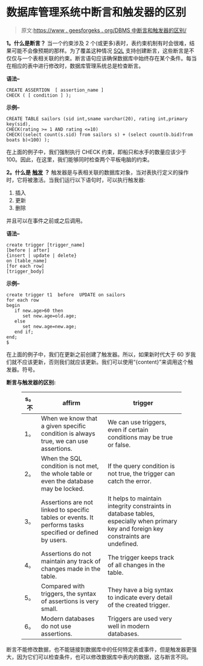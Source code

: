 # 数据库管理系统中断言和触发器的区别

> 原文:[https://www . geesforgeks . org/DBMS 中断言和触发器的区别/](https://www.geeksforgeeks.org/difference-between-assertions-and-triggers-in-dbms/)

**1。什么是断言？**
当一个约束涉及 2 个(或更多)表时，表约束机制有时会很难，结果可能不会像预期的那样。为了覆盖这种情况 [SQL](https://www.geeksforgeeks.org/sql-tutorial/) 支持创建断言，这些断言是不仅仅与一个表相关联的约束。断言语句应该确保数据库中始终存在某个条件。每当在相应的表中进行修改时，数据库管理系统总是检查断言。

**语法–**

```
CREATE ASSERTION  [ assertion_name ]
CHECK ( [ condition ] );
```

**示例–**

```
CREATE TABLE sailors (sid int,sname varchar(20), rating int,primary key(sid),
CHECK(rating >= 1 AND rating <=10)
CHECK((select count(s.sid) from sailors s) + (select count(b.bid)from boats b)<100) ); 
```

在上面的例子中，我们强制执行 CHECK 约束，即船只和水手的数量应该少于 100。因此，在这里，我们能够同时检查两个平板电脑的约束。

**2。什么是** [**触发**](https://www.geeksforgeeks.org/sql-trigger-student-database/) **？**
触发器是与表相关联的数据库对象，当对表执行定义的操作时，它将被激活。当我们运行以下语句时，可以执行触发器:

1.  插入
2.  更新
3.  删除

并且可以在事件之前或之后调用。

**语法–**

```
create trigger [trigger_name]       
[before | after]          
{insert | update | delete} 
on [table_name]  
[for each row]    
[trigger_body]  
```

**示例–**

```
create trigger t1  before  UPDATE on sailors
for each row
begin
   if new.age>60 then
      set new.age=old.age;
   else
      set new.age=new.age;
   end if;
end;
$ 
```

在上面的例子中，我们在更新之前创建了触发器。所以，如果新时代大于 60 岁我们就不应该更新，否则我们就应该更新。我们可以使用“{content}”来调用这个触发器。符号。

**断言与触发器的区别:**

<figure class="table">

| s。不 | affirm | trigger |
| --- | --- | --- |
| 1。 | When we know that a given specific condition is always true, we can use assertions. | We can use triggers, even if certain conditions may be true or false. |
| 2。 | When the SQL condition is not met, the whole table or even the database may be locked. | If the query condition is not true, the trigger can catch the error. |
| 3。 | Assertions are not linked to specific tables or events. It performs tasks specified or defined by users. | It helps to maintain integrity constraints in database tables, especially when primary key and foreign key constraints are undefined. |
| 4。 | Assertions do not maintain any track of changes made in the table. | The trigger keeps track of all changes in the table. |
| 5。 | Compared with triggers, the syntax of assertions is very small. | They have a big syntax to indicate every detail of the created trigger. |
| 6。 | Modern databases do not use assertions. | Triggers are used very well in modern databases. |

</figure>

断言不能修改数据，也不能链接到数据库中的任何特定表或事件，但是触发器更强大，因为它们可以检查条件，也可以修改数据库中表内的数据，这与断言不同。